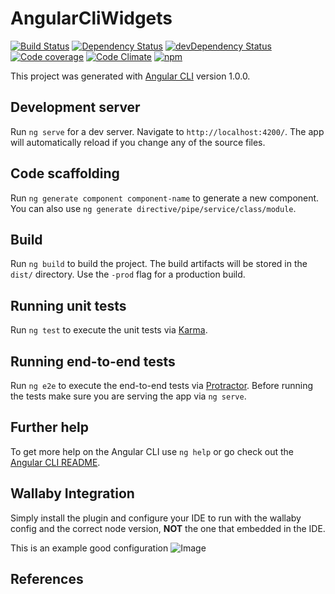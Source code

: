 # AngularCliWidgets

[![Build Status](https://travis-ci.org/arranbartish/angular-cli-widgets.svg?branch=master)](https://travis-ci.org/arranbartish/angular-cli-widgets)
[![Dependency Status](https://david-dm.org/arranbartish/angular-cli-widgets.svg)](https://david-dm.org/arranbartish/angular-cli-widgets)
[![devDependency Status](https://david-dm.org/arranbartish/angular-cli-widgets/dev-status.svg)](https://david-dm.org/arranbartish/angular-cli-widgets?type=dev)
[![Code coverage](https://codecov.io/gh/arranbartish/angular-cli-widgets/branch/master/graph/badge.svg)](https://codecov.io/gh/arranbartish/angular-cli-widgets)
[![Code Climate](https://codeclimate.com/github/arranbartish/angular-cli-widgets/badges/gpa.svg)](https://codeclimate.com/github/arranbartish/angular-cli-widgets)
[![npm](https://badge.fury.io/js/arranbartish-angular-cli-widgets.svg)](https://badge.fury.io/js/arranbartish-angular-cli-widgets)


This project was generated with [Angular CLI](https://github.com/angular/angular-cli) version 1.0.0.

## Development server

Run `ng serve` for a dev server. Navigate to `http://localhost:4200/`. The app will automatically reload if you change any of the source files.

## Code scaffolding

Run `ng generate component component-name` to generate a new component. You can also use `ng generate directive/pipe/service/class/module`.

## Build

Run `ng build` to build the project. The build artifacts will be stored in the `dist/` directory. Use the `-prod` flag for a production build.

## Running unit tests

Run `ng test` to execute the unit tests via [Karma](https://karma-runner.github.io).

## Running end-to-end tests

Run `ng e2e` to execute the end-to-end tests via [Protractor](http://www.protractortest.org/).
Before running the tests make sure you are serving the app via `ng serve`.

## Further help

To get more help on the Angular CLI use `ng help` or go check out the [Angular CLI README](https://github.com/angular/angular-cli/blob/master/README.md).

## Wallaby Integration 

Simply install the plugin and configure your IDE to run with the wallaby config and the correct node version, __NOT__ the one that embedded in the IDE. 
 
This is an example good configuration ![Image](https://cloud.githubusercontent.com/assets/979966/23509360/3557abac-ffa1-11e6-9380-e79386a14fd1.png)


##  References 

[getting-your-angular-2-library-ready-for-aot]: https://medium.com/@isaacplmann/getting-your-angular-2-library-ready-for-aot-90d1347bcad
[making-your-angular-2-library-statically-analyzable-for-aot]: https://medium.com/@isaacplmann/making-your-angular-2-library-statically-analyzable-for-aot-e1c6f3ebedd5
[how-to-create-an-angular-library]: http://www.dzurico.com/how-to-create-an-angular-library/
[how-to-build-and-publish-an-angular-module]: https://medium.com/@cyrilletuzi/how-to-build-and-publish-an-angular-module-7ad19c0b4464
[tree-shaking-angular2-production-build-rollup-javascript]: http://blog.mgechev.com/2016/06/26/tree-shaking-angular2-production-build-rollup-javascript/
